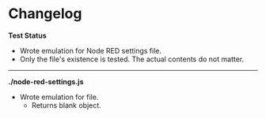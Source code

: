 # Changelog

**Test Status**
* Wrote emulation for Node RED settings file.
* Only the file's existence is tested. The actual contents do not matter.

---

**./node-red-settings.js**
* Wrote emulation for file.
	* Returns blank object.
